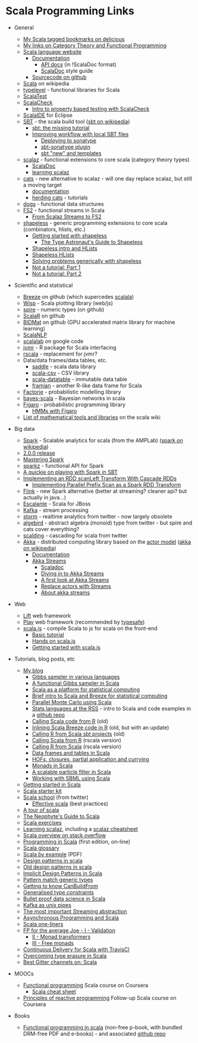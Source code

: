 # Scala Programming Links

* General
    * [My Scala tagged bookmarks on delicious](https://delicious.com/darrenjw/scala)
    * [My links on Category Theory and Functional Programming](https://github.com/darrenjw/djwhacks/blob/master/scala/CT-FP.md)
    * [Scala language website](http://www.scala-lang.org)
        * [Documentation](http://www.scala-lang.org/documentation/)
            * [API docs](http://www.scala-lang.org/api/current/) (in !ScalaDoc format)
            * [ScalaDoc](http://docs.scala-lang.org/style/scaladoc.html) style guide
        * [Sourcecode on github](https://github.com/scala/scala)
    * [Scala](http://en.wikipedia.org/wiki/Scala_(programming_language)) on wikipedia
    * [typelevel](http://typelevel.org/) - functional libraries for Scala
    * [ScalaTest](http://www.scalatest.org/user_guide)
	* [ScalaCheck](http://www.scalacheck.org/)
	  * [Intro to property based testing with ScalaCheck](https://blog.codecentric.de/en/2015/11/introduction-to-property-based-testing-using-scalacheck-2)
    * [ScalaIDE](http://scala-ide.org/) for Eclipse
    * [SBT](http://www.scala-sbt.org/) - the scala build tool ([sbt on wikipedia](http://en.wikipedia.org/wiki/SBT_(software)))
	  * [sbt: the missing tutorial](https://github.com/shekhargulati/52-technologies-in-2016/blob/master/02-sbt/README.md)
	  * [Improving workflow with local SBT files](http://www.cakesolutions.net/teamblogs/improving-workflow-with-local-sbt-files)
          * [Deploying to sonatype](http://www.scala-sbt.org/0.13/docs/Using-Sonatype.html)
          * [sbt-sonatype plugin](https://github.com/xerial/sbt-sonatype)
          * [sbt "new" and templates](http://www.scala-sbt.org/0.13/docs/sbt-new-and-Templates.html)
    * [scalaz](https://github.com/scalaz/scalaz) - functional extensions to core scala (category theory types)
        * [ScalaDoc](http://docs.typelevel.org/api/scalaz/nightly/)
        * [learning scalaz](http://eed3si9n.com/learning-scalaz/)
    * [cats](https://github.com/non/cats) - new alternative to scalaz - will one day replace scalaz, but still a moving target
        * [documentation](http://typelevel.org/cats/)
        * [herding cats](http://eed3si9n.com/herding-cats/) - tutorials
	* [dogs](https://github.com/stew/dogs) - functional data structures
	* [FS2](https://github.com/functional-streams-for-scala/fs2) - functional streams in Scala
	  * [From Scalaz Streams to FS2](https://partialflow.wordpress.com/2016/07/17/from-scalaz-streams-to-fs2/)
	* [shapeless](https://github.com/milessabin/shapeless) - generic programming extensions to core scala (combinators, hlists, etc.)
	  * [Getting started with shapeless](http://jto.github.io/articles/getting-started-with-shapeless/)
          * [The Type Astronaut's Guide to Shapeless](https://github.com/underscoreio/shapeless-guide)
	  * [Shapeless intro and HLists](https://scalerablog.wordpress.com/2015/11/23/shapeless-introduction-and-hlists-part-1/)
	  * [Shapeless HLists](http://enear.github.io/2016/04/05/bits-shapeless-1-hlists/)
	  * [Solving problems generically with shapeless](http://www.cakesolutions.net/teamblogs/solving-problems-in-a-generic-way-using-shapeless)
	  * [Not a tutorial: Part 1](http://kanaka.io/blog/2015/11/09/shapeless-not-a-tutorial-part-1.html)
	  * [Not a tutorial: Part 2](http://kanaka.io/blog/2015/11/10/shapeless-not-a-tutorial-part-2.html)
* Scientific and statistical
    * [Breeze](https://github.com/scalanlp/breeze/) on github (which supercedes [scalala](https://github.com/scalala/Scalala))
    * [Wisp](http://quantifind.com/blog/2015/01/wisp-is-scala-plotting/) - Scala plotting library (web/js)
    * [spire](https://github.com/non/spire) - numeric types (on github)
    * [ScalaR](https://github.com/ScalaR/ScalaR) on github
    * [BIDMat](https://github.com/BIDData/BIDMat) on github (GPU accelerated matrix library for machine learning)
    * [ScalaNLP](http://www.scalanlp.org/)
    * [scalalab](https://code.google.com/p/scalalab/) on google code
    * [jvmr](http://cran.r-project.org/web/packages/jvmr/index.html) - R package for Scala interfacing
    * [rscala](http://dahl.byu.edu/software/rscala/) - replacement for jvmr?
    * Data/data frames/data tables, etc.
        * [saddle](http://saddle.github.io/) - scala data library
        * [scala-csv](https://github.com/tototoshi/scala-csv) - CSV library
        * [scala-datatable](https://github.com/martincooper/scala-datatable) - immutable data table
        * [framian](https://github.com/pellucidanalytics/framian/wiki/Framian-Guide) - another R-like data frame for Scala
    * [Factorie](http://factorie.github.io/factorie/) - probabilistic modelling library
    * [bayes-scala](https://github.com/danielkorzekwa/bayes-scala) - Bayesian networks in scala
    * [Figaro](https://github.com/p2t2/figaro) - probabilistic programming library
      * [HMMs with Figaro](https://mioalter.wordpress.com/2016/02/13/hmm-hidden-markov-models-with-figaro/)
    * [List of mathematical tools and libraries](https://wiki.scala-lang.org/display/SW/Tools+and+Libraries#ToolsandLibraries-Mathematics) on the scala wiki
* Big data
    * [Spark](http://spark.apache.org/) - Scalable analytics for scala (from the AMPLab) ([spark on wikipedia](http://en.wikipedia.org/wiki/Spark_(cluster_computing_framework)))
	* [2.0.0 release](http://spark.apache.org/releases/spark-release-2-0-0.html)
	* [Mastering Spark](https://jaceklaskowski.gitbooks.io/mastering-apache-spark/content/)
	* [sparkz](https://github.com/gm-spacagna/sparkz) - functional API for Spark
	* [A quickie on playing with Spark in SBT](https://databaseline.wordpress.com/2017/01/13/a-quickie-on-playing-with-spark-in-sbt/)
	* [Implementing an RDD scanLeft Transform With Cascade RDDs](http://erikerlandson.github.io/blog/2014/08/09/implementing-an-rdd-scanleft-transform-with-cascade-rdds/)
	  * [Implementing Parallel Prefix Scan as a Spark RDD Transform](http://erikerlandson.github.io/blog/2014/08/12/implementing-parallel-prefix-scan-as-a-spark-rdd-transform/)
    * [Flink](https://flink.apache.org/) - new Spark alternative (better at streaming? cleaner api? but actually in java...)
    * [Escalante](http://escalante.io/) - Scala for JBoss
    * [Kafka](http://kafka.apache.org/) - stream processing
    * [storm](http://storm-project.net/) - realtime analytics from twitter - now largely obsolete
    * [algebird](https://github.com/twitter/algebird) - abstract algebra (monoid) type from twitter - but spire and cats cover everything?
    * [scalding](https://github.com/twitter/scalding) - cascading for scala from twitter
    * [Akka](http://akka.io/) - distributed computing library based on the [actor model](http://en.wikipedia.org/wiki/Actor_model) ([akka on wikipedia](http://en.wikipedia.org/wiki/Akka_(toolkit)))
        * [Documentation](http://doc.akka.io/docs/akka/2.2.3/scala.html)
        * [Akka Streams](http://doc.akka.io/docs/akka-stream-and-http-experimental/1.0-M4/scala.html)
		  * [Scaladoc](http://doc.akka.io/api/akka-stream-and-http-experimental/1.0-M4/)
		  * [Diving in to Akka Streams](https://medium.com/@kvnwbbr/diving-into-akka-streams-2770b3aeabb0)
		  * [A first look at Akka Streams](http://rnduja.github.io/2016/03/25/a_first_look_to_akka_stream/)
		  * [Replace actors with Streams](https://softwaremill.com/replacing-akka-actors-with-akka-streams/)
		  * [About akka streams](https://tech.zalando.com/blog/about-akka-streams/)

* Web
    * [Lift](http://liftweb.net/) web framework
    * [Play](http://www.playframework.com/) web framework (recommended by [typesafe](http://typesafe.com/))
    * [scala.js](http://www.scala-js.org/) - compile Scala to js for scala on the front-end
	  * [Basic tutorial](http://www.scala-js.org/tutorial/basic/)
	  * [Hands on scala.js](http://www.lihaoyi.com/hands-on-scala-js/#Hands-onScala.js)
	  * [Getting started with scala.js](http://blog.scalac.io/2015/09/24/scala_js.html)
* Tutorials, blog posts, etc	
    * [My blog](http://darrenjw.wordpress.com/)
        * [Gibbs sampler in various languages](http://darrenjw.wordpress.com/2011/07/16/gibbs-sampler-in-various-languages-revisited/)
        * [A functional Gibbs sampler in Scala](http://darrenjw.wordpress.com/2013/10/04/a-functional-gibbs-sampler-in-scala/)
        * [Scala as a platform for statistical computing](http://darrenjw.wordpress.com/2013/12/23/scala-as-a-platform-for-statistical-computing-and-data-science/)
        * [Brief intro to Scala and Breeze for statistical computing](http://darrenjw.wordpress.com/2013/12/30/brief-introduction-to-scala-and-breeze-for-statistical-computing/)
        * [Parallel Monte Carlo using Scala](http://darrenjw.wordpress.com/2014/02/23/parallel-monte-carlo-using-scala/)
        * [Stats languages at the RSS](https://darrenjw.wordpress.com/2014/11/22/statistical-computing-languages-at-the-rss/) - intro to Scala and code examples in a [github repo](https://github.com/darrenjw/statslang-scala)
        * [Calling Scala code from R](https://darrenjw.wordpress.com/2015/01/02/calling-scala-code-from-r-using-jvmr/) (old)
        * [Inlining Scala Breeze code in R](https://darrenjw.wordpress.com/2015/01/03/inlining-scala-breeze-code-in-r-using-jvmr-and-sbt/) (old, but with an update)
        * [Calling R from Scala sbt projects](https://darrenjw.wordpress.com/2015/01/24/calling-r-from-scala-sbt-projects/) (old)
        * [Calling Scala from R](https://darrenjw.wordpress.com/2015/08/15/calling-scala-code-from-r-using-rscala/) (rscala version)
        * [Calling R from Scala](https://darrenjw.wordpress.com/2015/08/15/calling-r-from-scala-sbt-projects-using-rscala/) (rscala version)
        * [Data frames and tables in Scala](https://darrenjw.wordpress.com/2015/08/21/data-frames-and-tables-in-scala/)
        * [HOFs, closures, partial application and currying](https://darrenjw.wordpress.com/2015/11/16/hofs-closures-partial-application-and-currying-to-solve-the-function-environment-problem-in-scala/)
        * [Monads in Scala](https://darrenjw.wordpress.com/2016/04/15/first-steps-with-monads-in-scala/)
        * [A scalable particle filter in Scala](https://darrenjw.wordpress.com/2016/07/22/a-scalable-particle-filter-in-scala/)
        * [Working with SBML using Scala](https://darrenjw.wordpress.com/2016/12/17/working-with-sbml-using-scala/)
    * [Getting started in Scala](https://gist.github.com/djspiewak/cb72c41ac335a3a9b28b3307be04aa43)
    * [Scala starter kit](http://www.cakesolutions.net/teamblogs/scala-starter-kit)
    * [Scala school](http://twitter.github.com/scala_school/) (from twitter)
        * [Effective scala](http://twitter.github.io/effectivescala/) (best practices)
    * [A tour of scala](http://docs.scala-lang.org/tutorials/tour/tour-of-scala.html)
    * [The Neophyte's Guide to Scala ](http://danielwestheide.com/scala/neophytes.html)
    * [Scala exercises](https://www.scala-exercises.org/)
    * [Learning scalaz](http://eed3si9n.com/learning-scalaz/), including a [scalaz cheatsheet](http://eed3si9n.com/learning-scalaz/scalaz-cheatsheet.html)
    * [Scala overview on stack overflow](http://stackoverflow.com/tags/scala/info)
    * [Programming in Scala](http://www.artima.com/pins1ed/) (first edition, on-line)
    * [Scala glossary](http://docs.scala-lang.org/glossary/)
    * [Scala by example](http://www.scala-lang.org/docu/files/ScalaByExample.pdf) (PDF)
    * [Design patterns in scala](http://pavelfatin.com/design-patterns-in-scala/)
    * [Old design patterns in scala](http://www.lihaoyi.com/post/OldDesignPatternsinScala.html)
    * [Implicit Design Patterns in Scala](http://www.lihaoyi.com/post/ImplicitDesignPatternsinScala.html)
    * [Pattern match generic types](http://www.cakesolutions.net/teamblogs/ways-to-pattern-match-generic-types-in-scala)
    * [Getting to know CanBuildFrom](http://blog.bruchez.name/2012/08/getting-to-know-canbuildfrom-without-phd.html)
    * [Generalised type constraints](http://blog.bruchez.name/2015/11/generalized-type-constraints-in-scala.html)
    * [Bullet proof data science in Scala](http://www.data-intuitive.com/2016/06/bullet-proof-data-analysis-in-scala/)
    * [Kafka as unix pipes](http://logallthethings.com/2015/09/15/kafka-by-example-kafka-as-unix-pipes/)
    * [The most important Streaming abstraction](https://www.scalawilliam.com/most-important-streaming-abstraction/)
    * [Asynchronous Programming and Scala](https://alexn.org/blog/2017/01/30/asynchronous-programming-scala.html)
    * [Scala one-liners](https://gist.github.com/mkaz/d11f8f08719d6d27bab5)
    * [FP for the average Joe - I - Validation](http://www.47deg.com/blog/fp-for-the-average-joe-part-1-scalaz-validation)
        * [II - Monad transformers](http://www.47deg.com/blog/fp-for-the-average-joe-part-2-scalaz-monad-transformers)
        * [III - Free monads](http://www.47deg.com/blog/fp-for-the-average-joe-part3-free-monads)
    * [Continuous Delivery for Scala with TravisCI](http://timperrett.com/2016/10/02/continuous-delivery-for-scala-with-travisci/)
    * [Overcoming type erasure in Scala](https://medium.com/byte-code/overcoming-type-erasure-in-scala-8f2422070d20)
    * [Best Gitter channels on: Scala](https://medium.freecodecamp.com/best-gitter-channels-on-scala-ee1e209844d5)
* MOOCs
    * [Functional programming](https://www.coursera.org/course/progfun) Scala course on Coursera
        * [Scala cheat sheet](https://github.com/lrytz/progfun-wiki/blob/gh-pages/CheatSheet.md)
    * [Principles of reactive programming](https://www.coursera.org/course/reactive) Follow-up Scala course on Coursera 
* Books
    * [Functional programming in scala](http://www.manning.com/bjarnason/) (non-free p-book, with bundled DRM-free PDF and e-books) - and associated [github repo](https://github.com/fpinscala/fpinscala)


